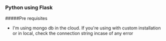 ### Python using Flask

#####Pre requisites
- I'm using mongo db in the cloud. If you're using with custom installation or in local, check the connection string incase of any error
